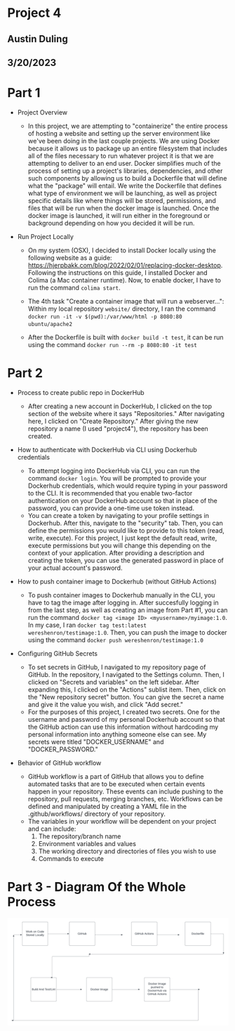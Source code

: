 # Project 4

## Austin Duling
## 3/20/2023

# Part 1
- Project Overview 
    - In this project, we are attempting to "containerize" the entire process of hosting a website and setting up the server environment like we've been doing in the last couple projects. We are using Docker because it allows us to package up an entire filesystem that includes all of the files necessary to run whatever project it is that we are attempting to deliver to an end user. Docker simplifies much of the process of setting up a project's libraries, dependencies, and other such components by allowing us to build a Dockerfile that will define what the "package" will entail. We write the Dockerfile that defines what type of environment we will be launching, as well as project specific details like where things will be stored, permissions, and files that will be run when the docker image is launched. Once the docker image is launched, it will run either in the foreground or background depending on how you decided it will be run. 




- Run Project Locally
    - On my system (OSX), I decided to install Docker locally using the following website as a guide: https://hjerpbakk.com/blog/2022/02/01/replacing-docker-desktop. Following the instructions on this guide, I installed Docker and Colima (a Mac container runtime). Now, to enable docker, I have to run the command `colima start`. 

    - The 4th task "Create a container image that will run a webserver...": Within my local repository `website/` directory, I ran the command `docker run -it -v $(pwd):/var/www/html -p 8080:80 ubuntu/apache2` 

    - After the Dockerfile is built with `docker build -t test`, it can be run using the command `docker run --rm -p 8080:80 -it test`

# Part 2
- Process to create public repo in DockerHub
    - After creating a new account in DockerHub, I clicked on the top section of the website where it says "Repositories." After navigating here, I clicked on "Create Repository." After giving the new repository a name (I used "project4"), the repository has been created. 
    
- How to authenticate with DockerHub via CLI using Dockerhub credentials
    - To attempt logging into DockerHub via CLI, you can run the command `docker login`. You will be prompted to provide your Dockerhub credentials, which would require typing in your password to the CLI. It is recommended that you enable two-factor authentication on your DockerHub account so that in place of the password, you can provide a one-time use token instead. 
    - You can create a token by navigating to your profile settings in Dockerhub. After this, navigate to the "security" tab. Then, you can define the permissions you would like to provide to this token (read, write, execute). For this project, I just kept the default read, write, execute permissions but you will change this depending on the context of your application. After providing a description and creating the token, you can use the generated password in place of your actual account's password. 
- How to push container image to Dockerhub (without GitHub Actions)
    - To push container images to Dockerhub manually in the CLI, you have to tag the image after logging in. After succesfully logging in from the last step, as well as creating an image from Part #1, you can run the command `docker tag <image ID> <myusername>/myimage:1.0`. In my case, I ran `docker tag test:latest wereshenron/testimage:1.0`. Then, you can push the image to docker using the command `docker push wereshenron/testimage:1.0`

- Configuring GitHub Secrets 
    - To set secrets in GitHub, I navigated to my repository page of GitHub. In the repository, I navigated to the Settings column. Then, I clicked on "Secrets and variables" on the left sidebar. After expanding this, I clicked on the "Actions" sublist item. Then, click on the "New repository secret" button. You can give the secret a name and give it the value you wish, and click "Add secret."
    - For the purposes of this project, I created two secrets. One for the username and password of my personal Dockerhub account so that the GitHub action can use this information without hardcoding my personal information into anything someone else can see. My secrets were titled "DOCKER_USERNAME" and "DOCKER_PASSWORD."

- Behavior of GitHub workflow
    - GitHub workflow is a part of GitHub that allows you to define automated tasks that are to be executed when certain events happen in your repository. These events can include pushing to the repository, pull requests, merging branches, etc. Workflows can be defined and manipulated by creating a YAML file in the .github/workflows/ directory of your repository. 
    - The variables in your workflow will be dependent on your project and can include: 
        1. The repository/branch name 
        2. Environment variables and values
        3. The working directory and directories of files you wish to use
        4. Commands to execute 

# Part 3 - Diagram Of the Whole Process
![Screenshot](Images/CI.png)

        

